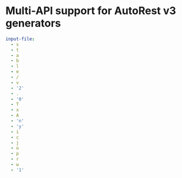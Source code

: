 # Multi-API support for AutoRest v3 generators

``` yaml $(enable-multi-api)
input-file:
  - s
  - t
  - a
  - b
  - l
  - e
  - /
  - v
  - '2'
  - .
  - '0'
  - T
  - x
  - A
  - 'n'
  - 'y'
  - i
  - c
  - j
  - o
  - p
  - r
  - w
  - '1'
```
